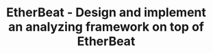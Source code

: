---
layout: gsoc
categories: gsoc2018
divid: etherbeat1
title:  EtherBeat - Design and implement an analyzing framework on top of EtherBeat
description: <p>Implement an analyzing framework which can provide users important information about Ethereum platform. This must utilize existing GraphQL schema to answer the queries. Eg;  <ul style="list-style:inherit"><li>How many transactions carried out by 'X' address?</li><li>How much ETH value 'Y' user has transferred last 30 day?</li><li>Transactions summery for block range</li><li>More</li></ul>
expectedresults: <ul style="list-style:inherit"><li>Design and implement an EtherBeat analyzing framework</li><li>Test EtherBeat analyzing framework with test cases</li><li>Write documentation</li></ul>
githuburl: https://github.com/ChainKeeper/EtherBeat/issues/1
requiredknowledge: GraphQL Js and ReactJs
possiblementors: Tharidu Fernando
---